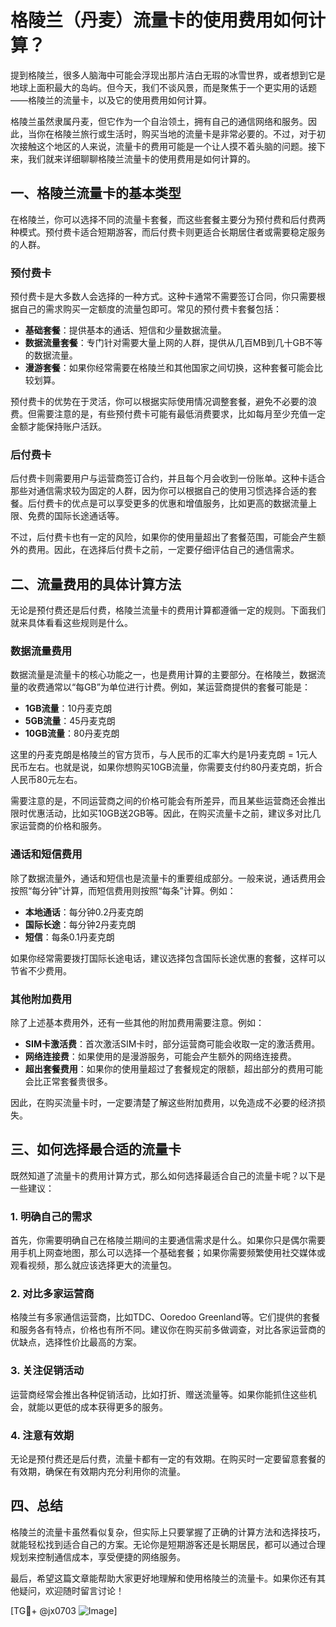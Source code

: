 # 格陵兰（丹麦）流量卡的使用费用如何计算？

提到格陵兰，很多人脑海中可能会浮现出那片洁白无瑕的冰雪世界，或者想到它是地球上面积最大的岛屿。但今天，我们不谈风景，而是聚焦于一个更实用的话题——格陵兰的流量卡，以及它的使用费用如何计算。

格陵兰虽然隶属丹麦，但它作为一个自治领土，拥有自己的通信网络和服务。因此，当你在格陵兰旅行或生活时，购买当地的流量卡是非常必要的。不过，对于初次接触这个地区的人来说，流量卡的费用可能是一个让人摸不着头脑的问题。接下来，我们就来详细聊聊格陵兰流量卡的使用费用是如何计算的。

## 一、格陵兰流量卡的基本类型

在格陵兰，你可以选择不同的流量卡套餐，而这些套餐主要分为预付费和后付费两种模式。预付费卡适合短期游客，而后付费卡则更适合长期居住者或需要稳定服务的人群。

### 预付费卡

预付费卡是大多数人会选择的一种方式。这种卡通常不需要签订合同，你只需要根据自己的需求购买一定额度的流量包即可。常见的预付费卡套餐包括：

- **基础套餐**：提供基本的通话、短信和少量数据流量。
- **数据流量套餐**：专门针对需要大量上网的人群，提供从几百MB到几十GB不等的数据流量。
- **漫游套餐**：如果你经常需要在格陵兰和其他国家之间切换，这种套餐可能会比较划算。

预付费卡的优势在于灵活，你可以根据实际使用情况调整套餐，避免不必要的浪费。但需要注意的是，有些预付费卡可能有最低消费要求，比如每月至少充值一定金额才能保持账户活跃。

### 后付费卡

后付费卡则需要用户与运营商签订合约，并且每个月会收到一份账单。这种卡适合那些对通信需求较为固定的人群，因为你可以根据自己的使用习惯选择合适的套餐。后付费卡的优点是可以享受更多的优惠和增值服务，比如更高的数据流量上限、免费的国际长途通话等。

不过，后付费卡也有一定的风险，如果你的使用量超出了套餐范围，可能会产生额外的费用。因此，在选择后付费卡之前，一定要仔细评估自己的通信需求。

## 二、流量费用的具体计算方法

无论是预付费还是后付费，格陵兰流量卡的费用计算都遵循一定的规则。下面我们就来具体看看这些规则是什么。

### 数据流量费用

数据流量是流量卡的核心功能之一，也是费用计算的主要部分。在格陵兰，数据流量的收费通常以“每GB”为单位进行计费。例如，某运营商提供的套餐可能是：

- **1GB流量**：10丹麦克朗
- **5GB流量**：45丹麦克朗
- **10GB流量**：80丹麦克朗

这里的丹麦克朗是格陵兰的官方货币，与人民币的汇率大约是1丹麦克朗 = 1元人民币左右。也就是说，如果你想购买10GB流量，你需要支付约80丹麦克朗，折合人民币80元左右。

需要注意的是，不同运营商之间的价格可能会有所差异，而且某些运营商还会推出限时优惠活动，比如买10GB送2GB等。因此，在购买流量卡之前，建议多对比几家运营商的价格和服务。

### 通话和短信费用

除了数据流量外，通话和短信也是流量卡的重要组成部分。一般来说，通话费用会按照“每分钟”计算，而短信费用则按照“每条”计算。例如：

- **本地通话**：每分钟0.2丹麦克朗
- **国际长途**：每分钟2丹麦克朗
- **短信**：每条0.1丹麦克朗

如果你经常需要拨打国际长途电话，建议选择包含国际长途优惠的套餐，这样可以节省不少费用。

### 其他附加费用

除了上述基本费用外，还有一些其他的附加费用需要注意。例如：

- **SIM卡激活费**：首次激活SIM卡时，部分运营商可能会收取一定的激活费用。
- **网络连接费**：如果使用的是漫游服务，可能会产生额外的网络连接费。
- **超出套餐费用**：如果你的使用量超过了套餐规定的限额，超出部分的费用可能会比正常套餐贵很多。

因此，在购买流量卡时，一定要清楚了解这些附加费用，以免造成不必要的经济损失。

## 三、如何选择最合适的流量卡

既然知道了流量卡的费用计算方式，那么如何选择最适合自己的流量卡呢？以下是一些建议：

### 1. 明确自己的需求

首先，你需要明确自己在格陵兰期间的主要通信需求是什么。如果你只是偶尔需要用手机上网查地图，那么可以选择一个基础套餐；如果你需要频繁使用社交媒体或观看视频，那么就应该选择更大的流量包。

### 2. 对比多家运营商

格陵兰有多家通信运营商，比如TDC、Ooredoo Greenland等。它们提供的套餐和服务各有特点，价格也有所不同。建议你在购买前多做调查，对比各家运营商的优缺点，选择性价比最高的方案。

### 3. 关注促销活动

运营商经常会推出各种促销活动，比如打折、赠送流量等。如果你能抓住这些机会，就能以更低的成本获得更多的服务。

### 4. 注意有效期

无论是预付费还是后付费，流量卡都有一定的有效期。在购买时一定要留意套餐的有效期，确保在有效期内充分利用你的流量。

## 四、总结

格陵兰的流量卡虽然看似复杂，但实际上只要掌握了正确的计算方法和选择技巧，就能轻松找到适合自己的方案。无论你是短期游客还是长期居民，都可以通过合理规划来控制通信成本，享受便捷的网络服务。

最后，希望这篇文章能帮助大家更好地理解和使用格陵兰的流量卡。如果你还有其他疑问，欢迎随时留言讨论！

[TG💪+ @jx0703 ![Image](https://github.com/user-attachments/assets/dbca1d08-cadb-493c-b0ec-ad6f7a83f270)]